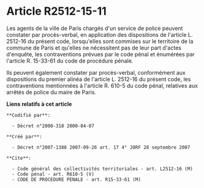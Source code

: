 # Article R2512-15-11

Les agents de la ville de Paris chargés d'un service de police peuvent constater par procès-verbal, en application des
dispositions de l'article L. 2512-16 du présent code, lorsqu'elles sont commises sur le territoire de la commune de Paris et
qu'elles ne nécessitent pas de leur part d'actes d'enquête, les contraventions prévues par le code pénal et énumérées par
l'article R. 15-33-61 du code de procédure pénale.

Ils peuvent également constater par procès-verbal, conformément aux dispositions du premier alinéa de l'article L. 2512-16 du
présent code, les contraventions mentionnées à l'article R. 610-5 du code pénal, relatives aux arrêtés de police du maire de
Paris.

**Liens relatifs à cet article**

	**Codifié par**:

	  - Décret n°2000-318 2000-04-07

	**Créé par**:

	  - Décret n°2007-1388 2007-09-26 art. 17 4° JORF 28 septembre 2007

	**Cite**:

	  - Code général des collectivités territoriales - art. L2512-16 (M)
	  - Code pénal - art. R610-5 (V)
	  - CODE DE PROCEDURE PENALE - art. R15-33-61 (M)
